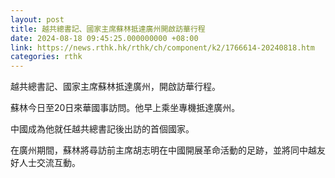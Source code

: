 ```yaml
---
layout: post
title: 越共總書記、國家主席蘇林抵達廣州開啟訪華行程
date: 2024-08-18 09:45:25.000000000 +08:00
link: https://news.rthk.hk/rthk/ch/component/k2/1766614-20240818.htm
categories: rthk
---
```


越共總書記、國家主席蘇林抵達廣州，開啟訪華行程。

蘇林今日至20日來華國事訪問。他早上乘坐專機抵達廣州。

中國成為他就任越共總書記後出訪的首個國家。

在廣州期間，蘇林將尋訪前主席胡志明在中國開展革命活動的足跡，並將同中越友好人士交流互動。
